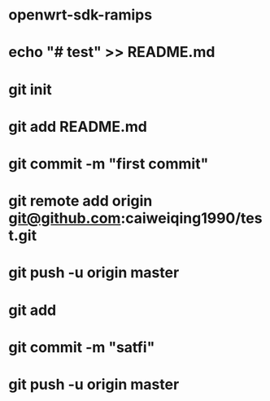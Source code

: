 # openwrt-sdk-ramips
# echo "# test" >> README.md
# git init
# git add README.md
# git commit -m "first commit"
# git remote add origin git@github.com:caiweiqing1990/test.git
# git push -u origin master


# git add 
# git commit -m "satfi"
# git push -u origin master
